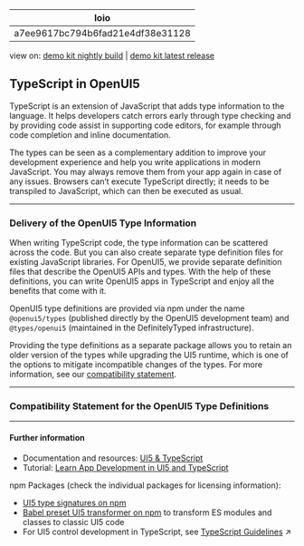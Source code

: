 <!-- loioa7ee9617bc794b6fad21e4df38e31128 -->

| loio |
| -----|
| a7ee9617bc794b6fad21e4df38e31128 |

<div id="loio">

view on: [demo kit nightly build](https://sdk.openui5.org/nightly/#/topic/a7ee9617bc794b6fad21e4df38e31128) | [demo kit latest release](https://sdk.openui5.org/topic/a7ee9617bc794b6fad21e4df38e31128)</div>

## TypeScript in OpenUI5

TypeScript is an extension of JavaScript that adds type information to the language. It helps developers catch errors early through type checking and by providing code assist in supporting code editors, for example through code completion and inline documentation.

The types can be seen as a complementary addition to improve your development experience and help you write applications in modern JavaScript. You may always remove them from your app again in case of any issues. Browsers can’t execute TypeScript directly; it needs to be transpiled to JavaScript, which can then be executed as usual.

***

<a name="loioa7ee9617bc794b6fad21e4df38e31128__section_wg2_31v_4xb"/>

### Delivery of the OpenUI5 Type Information

When writing TypeScript code, the type information can be scattered across the code. But you can also create separate type definition files for existing JavaScript libraries. For OpenUI5, we provide separate definition files that describe the OpenUI5 APIs and types. With the help of these definitions, you can write OpenUI5 apps in TypeScript and enjoy all the benefits that come with it.

OpenUI5 type definitions are provided via npm under the name `@openui5/types` \(published directly by the OpenUI5 development team\) and `@types/openui5` \(maintained in the DefinitelyTyped infrastructure\).

Providing the type definitions as a separate package allows you to retain an older version of the types while upgrading the UI5 runtime, which is one of the options to mitigate incompatible changes of the types. For more information, see our [compatibility statement](TypeScript_in_OpenUI5_a7ee961.md#loioa7ee9617bc794b6fad21e4df38e31128__section_CSTD).

***

<a name="loioa7ee9617bc794b6fad21e4df38e31128__section_CSTD"/>

### Compatibility Statement for the OpenUI5 Type Definitions

***

#### Further information

-   Documentation and resources: [UI5 & TypeScript](https://sap.github.io/ui5-typescript/)
-   Tutorial: [Learn App Development in UI5 and TypeScript](https://github.com/SAP-samples/ui5-typescript-tutorial)

npm Packages \(check the individual packages for licensing information\):

-   [UI5 type signatures on npm](https://www.npmjs.com/package/@sapui5/ts-types-esm)
-   [Babel preset UI5 transformer on npm](https://www.npmjs.com/package/babel-preset-transform-ui5) to transform ES modules and classes to classic UI5 code
-   For UI5 control development in TypeScript, see [TypeScript Guidelines](https://help.sap.com/viewer/96880755e4e64fcd96c12694f430fece/Internal/en-US/192397d3cb954d4e986bcdc525c5205c.html "Provides an overview how to develop SAPUI5 control libraries in TypeScript.") :arrow_upper_right:


